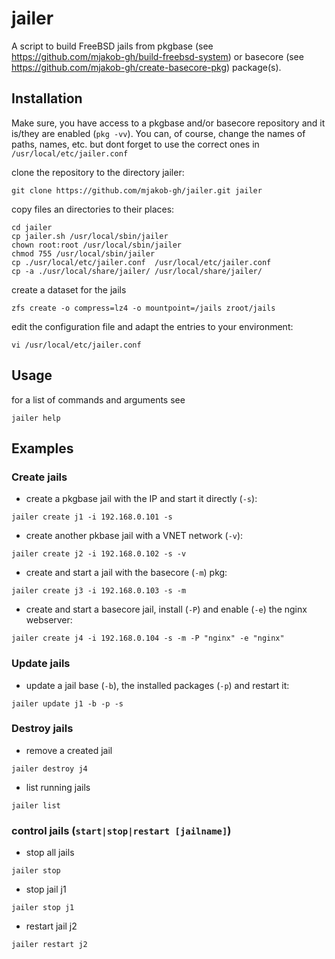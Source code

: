 # jailer

A script to build FreeBSD jails from pkgbase (see https://github.com/mjakob-gh/build-freebsd-system) or basecore (see https://github.com/mjakob-gh/create-basecore-pkg) package(s).

## Installation
Make sure, you have access to a pkgbase and/or basecore repository and it is/they are enabled (```pkg -vv```).
You can, of course, change the names of paths, names, etc. but dont forget to use the correct ones in ```/usr/local/etc/jailer.conf```

clone the repository to the directory jailer:
```shell
git clone https://github.com/mjakob-gh/jailer.git jailer
```
copy files an directories to their places:
```shell
cd jailer
cp jailer.sh /usr/local/sbin/jailer
chown root:root /usr/local/sbin/jailer
chmod 755 /usr/local/sbin/jailer
cp ./usr/local/etc/jailer.conf  /usr/local/etc/jailer.conf
cp -a ./usr/local/share/jailer/ /usr/local/share/jailer/
```
create a dataset for the jails
```shell
zfs create -o compress=lz4 -o mountpoint=/jails zroot/jails
```
edit the configuration file and adapt the entries to your environment:
```shell
vi /usr/local/etc/jailer.conf
```

## Usage
for a list of commands and arguments see
```shell
jailer help
```

## Examples
### Create jails
* create a pkgbase jail with the IP and start it directly (```-s```):
```shell
jailer create j1 -i 192.168.0.101 -s
```
* create another pkbase jail with a VNET network (```-v```):
```shell
jailer create j2 -i 192.168.0.102 -s -v
```
* create and start a jail with the basecore (```-m```) pkg:
```shell
jailer create j3 -i 192.168.0.103 -s -m
```
* create and start a basecore jail, install (```-P```) and enable (```-e```) the nginx webserver:
```shell
jailer create j4 -i 192.168.0.104 -s -m -P "nginx" -e "nginx"
```
### Update jails
* update a jail base (```-b```), the installed packages (```-p```) and restart it:
```shell
jailer update j1 -b -p -s
```
### Destroy jails
* remove a created jail
```shell
jailer destroy j4
```
* list running jails
```shell
jailer list
```
### control jails (```start|stop|restart [jailname]```)
* stop all jails
```shell
jailer stop
```
* stop jail j1
```shell
jailer stop j1
```
* restart jail j2
```shell
jailer restart j2
```

